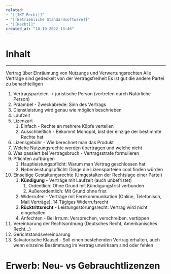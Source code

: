 ```yaml
---
related:
- "[[IKT-Recht]]"
- "[[Betriebliche Standardsoftware]]"
- "[[Recht]]"
created_at: "18-10-2022 13:46"
---
```



# Inhalt
---
Vertrag über Einräumung von Nutzungs und Verwertungsrechten
Alle Verträge sind gedeckelt von der Vertragsfreiheit
Es ist gut die andere Partei zu benachteiligen

1. Vertragsparteien → juristische Person (vertreten durch Natürliche Person)
2. Präambel - Zweckabrede: Sinn des Vertrags
3. Dienstleistung wird genau wie möglich beschrieben
4. Laufzeit
5. Lizenzart
    1. Einfach - Rechte an mehrere Köpfe verteilen
    2. Ausschließlich - Bekommt Monopol, bist der einzige der bestimmte Rechte hat
6. Lizensgebühr - Wie berechnet man das Produkt
7. Welche Nutzungsrechte werden übertragen und welche nicht
8. Was passiert bei Vertragsbruch - Vertragsstrafe formulieren
9. Pflichten aufbürgen
    1. Hauptleistungspflicht: Warum man Vertrag geschlossen hat
    2. Nebenleistungspflicht: Dinge die Lizensparteien cool finden würden
10. Einseitige Gestaltungsrechte (Umgestalten der Rechtslage einer Partei)
    1. **Kündigung** - Verträge mit Laufzeit (auch unbefristet)
        1. Ordentlich: Ohne Grund mit Kündigungsfrist verbunden
        2. Außerordentlich: Mit Grund ohne frist
    2. Widerrufen - Verträge mit Fernkommunikation (Online, Telefonisch, Mail Verträge), 14 Tägiges Widerrufsrecht
    3. **Rücktrittsrecht** - Leistungsstörungsrecht: Vertrag wird nicht eingehalten
    4. Anfechten - Bei Irrtum: Versprechen, verschreiben, vertippen
11. Vereinbarung der Rechtsordnung (Deutsches Recht, Amerikanisches Recht…)
12. Gerichtstandsvereinbarung
13. Salvatorische Klausel - Soll einen bestehenden Vertrag erhalten, auch wenn einzelne Bestimmung im Vertrag unwirksam sind oder fehlen

# Erwerb: Neu- vs Gebrauchtlizenzen